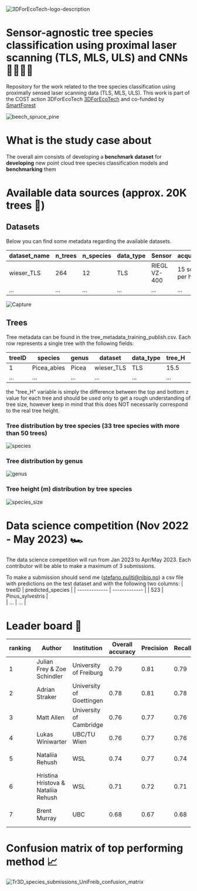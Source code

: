 
![3DForEcoTech-logo-description](https://user-images.githubusercontent.com/5663984/174446150-32e31872-2003-4af9-95d4-a1abfca0b744.png)

# Sensor-agnostic tree species classification using proximal laser scanning (TLS, MLS, ULS) and CNNs 🌳🌲💥🤖
Repository for the work related to the tree species classification using proximally sensed laser scanning data (TLS, MLS, ULS). This work is part of the COST action 3DForEcoTech [3DForEcoTech](https://3dforecotech.eu/) and co-funded by [SmartForest](https://smartforest.no/)

![beech_spruce_pine](https://user-images.githubusercontent.com/5663984/205514849-14d77df2-0441-4caa-b230-6fdbdaad4ddc.png)

# What is the study case about
The overall aim consists of developing a **benchmark dataset** for **developing** new point cloud tree species classification models and **benchmarking** them

# Available data sources (approx. 20K trees 🤯)
## Datasets
Below you can find some metadata regarding the available datasets.

| dataset_name  | n_trees | n_species | data_type | Sensor | acquisition | annotation_quality | forest_type | x | y |
| ------------- | ------------- | ------------- | ------------- | ------------- | ------------- | ------------- | ------------- | ------------- | ------------- |
| wieser_TLS  | 264 | 12 | TLS | RIEGL VZ-400 | 15 scans per ha | manual | temperate | 14.7073 | 48.6638 |
| ...  | ... | ... | ... | ... | ... | ... | ... | ... | ... |

![Capture](https://user-images.githubusercontent.com/5663984/205518571-e7d85b0d-79ae-4dae-98da-99a1c4d7ff79.PNG)


## Trees 
Tree metadata can be found in the tree_metadata_training_publish.csv. Each row represents a single tree with the following fields:

| treeID  | species | genus | dataset | data_type | tree_H | filename |
| ------------- | ------------- | ------------- | ------------- | ------------- | ------------- | ------------- | 
| 1  | Picea_abies | Picea | wieser_TLS | TLS | 15.5 | /train/00070.las |
| ...  | ... | ... | ... | ... | ... | ... | ... | 

the "tree_H" variable is simply the difference between the top and bottom z value for each tree and should be used only to get a rough understanding of tree size, however keep in mind that this does NOT necessarily correspond to the real tree height.

### Tree distribution by tree species (33 tree species with more than 50 trees)
![species](https://user-images.githubusercontent.com/5663984/205514818-7af03617-e358-44e0-9f40-4c555d6bf3c5.png)

### Tree distribution by genus
![genus](https://user-images.githubusercontent.com/5663984/205514824-9c84acfb-e907-4bc7-8b10-ccff19bad82a.png)

### Tree height (m) distribution by tree species
![species_size](https://user-images.githubusercontent.com/5663984/205514870-8d1ca47f-9fdc-4a70-8a4f-cf197653a58c.png)

# Data science competition (Nov 2022 - May 2023) 🏎️ 
The data science competition will run from Jan 2023 to Apr/May 2023. Each contributor will be able to make a maximum of 3 submissions.

To make a submission should send me (stefano.puliti@nibio.no) a csv file with predictions on the test dataset and with the following two columns:
| treeID  | predicted_species | 
| ------------- | ------------- | 
| 523  | Pinus_sylvestris |  
| ...  | ... |

# Leader board 🏁

| ranking | Author | Institution  | Overall accuracy | Precision | Recall | F1-score | method |
| ------------- | ------------- | ------------- | ------------- | ------------- | ------------- | ------------- | ------------- |
| 1 | Julian Frey & Zoe Schindler | University of Freiburg | 0.79 | 0.81 | 0.79 | 0.79 | DetailView [github repo](https://github.com/JulFrey/DetailView) |
| 2 | Adrian Straker | University of Goettingen | 0.78 | 0.81 | 0.78 | 0.78 | YOLOv5 [github repo](https://github.com/AWF-GAUG/Yolov5-for-tree-species-classification-in-point-cloud-derived-images) |
| 3 | Matt Allen | University of Cambridge | 0.76 | 0.77 | 0.76 | 0.76 | SimpleView [github repo](https://github.com/mataln/TLSpecies) |
| 4 | Lukas Winiwarter | UBC/TU Wien | 0.76 | 0.77 | 0.76 | 0.75 | PointNet++ [github repo](https://github.com/lwiniwar/Tr3D_species_lwiniwar) |
| 5 | Nataliia Rehush | WSL | 0.74 | 0.77 | 0.74 | 0.73 | MinkNet (github repo in prep) |
| 6 | Hristina Hristova & Nataliia Rehush | WSL | 0.71 | 0.72 | 0.71 | 0.7 | MLP-Mixer [github repo](https://github.com/Hrisi/tree-species-classification) |
| 7 | Brent Murray | UBC | 0.68 | 0.67 | 0.68 | 0.67 | PointAugment + DGCNN  [github repo](https://github.com/Brent-Murray/TR3D_PointAugDGCNN) |


# Confusion matrix of top performing method 📈

![Tr3D_species_submissions_UniFreib_confusion_matrix](https://github.com/stefp/Tr3D_species/assets/5663984/87f73e7e-c049-467d-82d4-eec9869ae47d)




